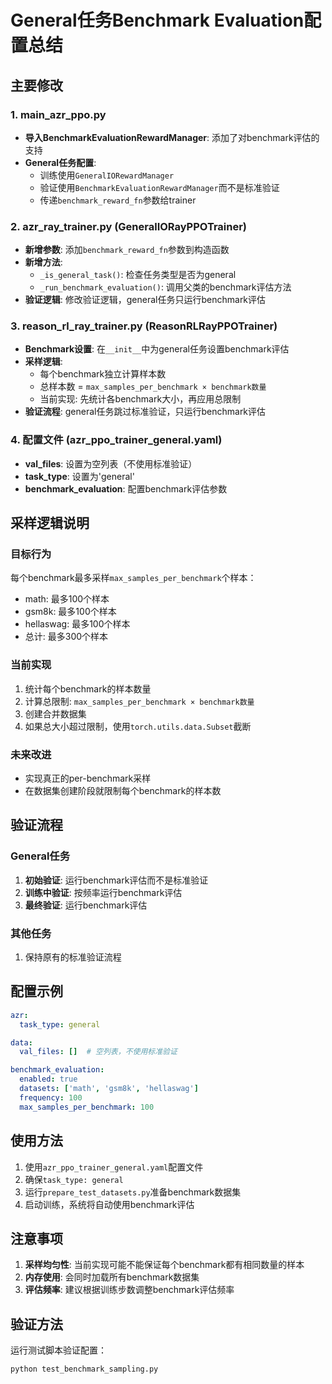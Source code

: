 # General任务Benchmark Evaluation配置总结

## 主要修改

### 1. main_azr_ppo.py
- **导入BenchmarkEvaluationRewardManager**: 添加了对benchmark评估的支持
- **General任务配置**: 
  - 训练使用`GeneralIORewardManager`
  - 验证使用`BenchmarkEvaluationRewardManager`而不是标准验证
  - 传递`benchmark_reward_fn`参数给trainer

### 2. azr_ray_trainer.py (GeneralIORayPPOTrainer)
- **新增参数**: 添加`benchmark_reward_fn`参数到构造函数
- **新增方法**:
  - `_is_general_task()`: 检查任务类型是否为general
  - `_run_benchmark_evaluation()`: 调用父类的benchmark评估方法
- **验证逻辑**: 修改验证逻辑，general任务只运行benchmark评估

### 3. reason_rl_ray_trainer.py (ReasonRLRayPPOTrainer)
- **Benchmark设置**: 在`__init__`中为general任务设置benchmark评估
- **采样逻辑**: 
  - 每个benchmark独立计算样本数
  - 总样本数 = `max_samples_per_benchmark × benchmark数量`
  - 当前实现: 先统计各benchmark大小，再应用总限制
- **验证流程**: general任务跳过标准验证，只运行benchmark评估

### 4. 配置文件 (azr_ppo_trainer_general.yaml)
- **val_files**: 设置为空列表（不使用标准验证）
- **task_type**: 设置为'general'
- **benchmark_evaluation**: 配置benchmark评估参数

## 采样逻辑说明

### 目标行为
每个benchmark最多采样`max_samples_per_benchmark`个样本：
- math: 最多100个样本
- gsm8k: 最多100个样本  
- hellaswag: 最多100个样本
- 总计: 最多300个样本

### 当前实现
1. 统计每个benchmark的样本数量
2. 计算总限制: `max_samples_per_benchmark × benchmark数量`
3. 创建合并数据集
4. 如果总大小超过限制，使用`torch.utils.data.Subset`截断

### 未来改进
- 实现真正的per-benchmark采样
- 在数据集创建阶段就限制每个benchmark的样本数

## 验证流程

### General任务
1. **初始验证**: 运行benchmark评估而不是标准验证
2. **训练中验证**: 按频率运行benchmark评估
3. **最终验证**: 运行benchmark评估

### 其他任务
1. 保持原有的标准验证流程

## 配置示例

```yaml
azr:
  task_type: general

data:
  val_files: []  # 空列表，不使用标准验证

benchmark_evaluation:
  enabled: true
  datasets: ['math', 'gsm8k', 'hellaswag']
  frequency: 100
  max_samples_per_benchmark: 100
```

## 使用方法

1. 使用`azr_ppo_trainer_general.yaml`配置文件
2. 确保`task_type: general`
3. 运行`prepare_test_datasets.py`准备benchmark数据集
4. 启动训练，系统将自动使用benchmark评估

## 注意事项

1. **采样均匀性**: 当前实现可能不能保证每个benchmark都有相同数量的样本
2. **内存使用**: 会同时加载所有benchmark数据集
3. **评估频率**: 建议根据训练步数调整benchmark评估频率

## 验证方法

运行测试脚本验证配置：
```bash
python test_benchmark_sampling.py
```
